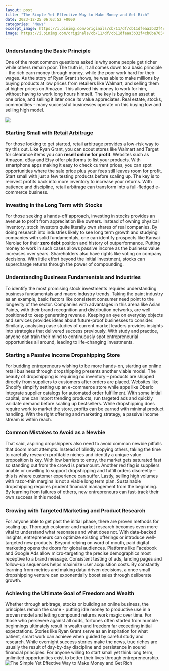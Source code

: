 ```yaml
---
layout: post
title: "The Simple Yet Effective Way to Make Money and Get Rich"
date: 2023-12-25 06:03:52 +0000
categories: "News"
excerpt_image: https://i.pinimg.com/originals/cb/11/df/cb11dfeaa3b32f4cb0ba7054c8308bdc.png
image: https://i.pinimg.com/originals/cb/11/df/cb11dfeaa3b32f4cb0ba7054c8308bdc.png
---
```


### Understanding the Basic Principle 
One of the most common questions asked is why some people get richer while others remain poor. The truth is, it all comes down to a basic principle - the rich earn money through money, while the poor work hard for their wages. As the story of Ryan Grant shows, he was able to make millions by buying products at low prices from retailers like Walmart, and selling them at higher prices on Amazon. This allowed his money to work for him, without having to work long hours himself. The key is buying an asset at one price, and selling it later once its value appreciates. Real estate, stocks, commodities - many successful businesses operate on this buying low and selling high model.  

![](https://i.pinimg.com/736x/99/15/8c/99158cad224e4c8a057a29f3805c265d.jpg)
### Starting Small with [Retail Arbitrage](https://yt.io.vn/collection/adkinson)
For those looking to get started, retail arbitrage provides a low-risk way to try this out. Like Ryan Grant, you can scout stores like Walmart and Target for clearance items you can **resell online for profit**. Websites such as Amazon, eBay and Etsy offer platforms to list your products. With smartphone apps making it easy to check current prices, you can spot opportunities where the sale price plus your fees still leaves room for profit. Start small with just a few testing products before scaling up. The key is to reinvest profits back into more inventory to increase your returns. With patience and discipline, retail arbitrage can transform into a full-fledged e-commerce business.
### Investing in the Long Term with Stocks
For those seeking a hands-off approach, investing in stocks provides an avenue to profit from appreciation like owners. Instead of owning physical inventory, stock investors quite literally own shares of real companies. By doing research into industries likely to see long term growth and studying companies with solid fundamentals, one can identify prospects like Kansai Nerolac for their **zero debt** position and history of outperformance. Putting money to work in such cases allows passive income as the business value increases over years. Shareholders also have rights like voting on company decisions. With little effort beyond the initial investment, stocks can supercharge returns through the power of compounding.
### Understanding Business Fundamentals and Industries 
To identify the most promising stock investments requires understanding business fundamentals and macro industry trends. Taking the paint industry as an example, basic factors like consistent consumer need point to the longevity of the sector. Companies with advantages in this arena like Asian Paints, with their brand recognition and distribution networks, are well positioned to keep generating revenue. Keeping an eye on everyday objects and services provides ideas about future-proof businesses to consider. Similarly, analysing case studies of current market leaders provides insights into strategies that delivered success previously. With study and practice, anyone can train their mind to continuously spot entrepreneurial opportunities all around, leading to life-changing investments.  
### Starting a Passive Income **Dropshipping Store**
For budding entrepreneurs wishing to be more hands-on, starting an online retail business through dropshipping presents another viable model. The beauty of dropshipping is requiring no inventory – products are shipped directly from suppliers to customers after orders are placed. Websites like Shopify simplify setting up an e-commerce store while apps like Oberlo integrate supplier catalogs for automated order fulfillment. With some initial capital, one can import trending products, run targeted ads and quickly validate demand before scaling up bestsellers. While dropshipping does require work to market the store, profits can be earned with minimal product handling. With the right offering and marketing strategy, a passive income stream is within reach.
### Common Mistakes to Avoid as a Newbie 
That said, aspiring dropshippers also need to avoid common newbie pitfalls that doom most attempts. Instead of blindly copying others, taking the time to carefully research profitable niches and identify a unique value proposition is key. With low barriers to entry, the market gets saturated fast so standing out from the crowd is paramount. Another red flag is suppliers unable or unwilling to support dropshipping and fulfill orders discreetly – this is where customer experience can suffer. Lastly, selling high volumes with razor-thin margins is not a viable long term plan. Sustainable dropshipping requires prudent financial management from the beginning. By learning from failures of others, new entrepreneurs can fast-track their own success in this model.
### Growing with Targeted Marketing and Product Research 
For anyone able to get past the initial phase, there are proven methods for scaling up. Thorough customer and market research becomes even more vital to understand what resonates and what does not. With data-backed insights, entrepreneurs can optimize existing offerings or introduce well-targeted new products. Beyond relying on word of mouth, paid digital marketing opens the doors for global audiences. Platforms like Facebook and Google Ads allow micro-targeting the precise demographics most receptive to a brand message. Consistent testing of ads, landing pages and follow-up sequences helps maximize user acquisition costs. By constantly learning from metrics and making data-driven decisions, a once small dropshipping venture can exponentially boost sales through deliberate growth.
### Achieving the Ultimate Goal of Freedom and Wealth 
Whether through arbitrage, stocks or building an online business, the principles remain the same - putting idle money to productive use in a proven model and letting compound returns work magic over time. For those who persevere against all odds, fortunes often started from humble beginnings ultimately result in wealth and freedom far exceeding initial expectations. Stories like Ryan Grant serve as an inspiration for what patient, smart work can achieve when guided by careful study and research. While overnight success stories make the news, true riches are usually the result of day-by-day discipline and persistence in sound financial principles. For anyone willing to start small yet think long term, unlimited opportunities exist to better their lives through entrepreneurship.
![The Simple Yet Effective Way to Make Money and Get Rich](https://i.pinimg.com/originals/cb/11/df/cb11dfeaa3b32f4cb0ba7054c8308bdc.png)